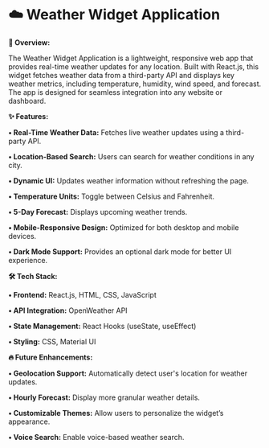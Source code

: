 # **☁️ Weather Widget Application**

**🚀 Overview:**

The Weather Widget Application is a lightweight, responsive web app that provides real-time weather updates for any location. Built with React.js, this widget fetches weather data from a third-party API and displays key weather metrics, including temperature, humidity, wind speed, and forecast. The app is designed for seamless integration into any website or dashboard.

**✨ Features:**

**•	Real-Time Weather Data:** Fetches live weather updates using a third-party API.

**•	Location-Based Search:** Users can search for weather conditions in any city.

**•	Dynamic UI:** Updates weather information without refreshing the page.

**•	Temperature Units:** Toggle between Celsius and Fahrenheit.

**•	5-Day Forecast:** Displays upcoming weather trends.

**•	Mobile-Responsive Design:** Optimized for both desktop and mobile devices.

**•	Dark Mode Support:** Provides an optional dark mode for better UI experience.

**🛠️ Tech Stack:**

**•	Frontend:** React.js, HTML, CSS, JavaScript

**•	API Integration:** OpenWeather API

**•	State Management:** React Hooks (useState, useEffect)

**•	Styling:** CSS, Material UI

**🔥 Future Enhancements:**

**•	Geolocation Support:** Automatically detect user's location for weather updates.

**•	Hourly Forecast:** Display more granular weather details.

**•	Customizable Themes:** Allow users to personalize the widget’s appearance.

**•	Voice Search:** Enable voice-based weather search.

